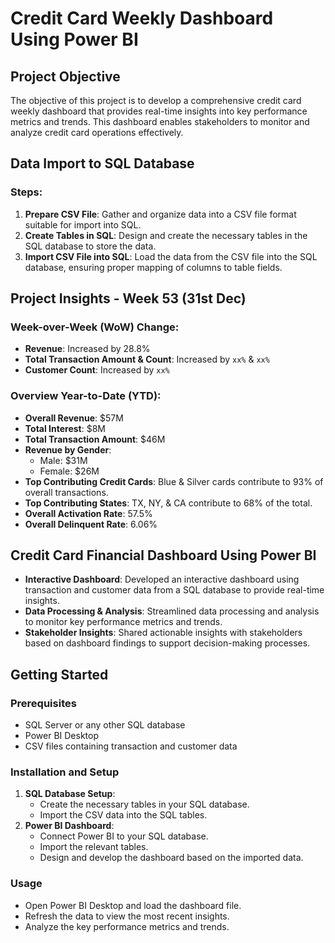 # Credit Card Weekly Dashboard Using Power BI

## Project Objective
The objective of this project is to develop a comprehensive credit card weekly dashboard that provides real-time insights into key performance metrics and trends. This dashboard enables stakeholders to monitor and analyze credit card operations effectively.

## Data Import to SQL Database

### Steps:
1. **Prepare CSV File**: Gather and organize data into a CSV file format suitable for import into SQL.
2. **Create Tables in SQL**: Design and create the necessary tables in the SQL database to store the data.
3. **Import CSV File into SQL**: Load the data from the CSV file into the SQL database, ensuring proper mapping of columns to table fields.

## Project Insights - Week 53 (31st Dec)

### Week-over-Week (WoW) Change:
- **Revenue**: Increased by 28.8%
- **Total Transaction Amount & Count**: Increased by `xx%` & `xx%`
- **Customer Count**: Increased by `xx%`

### Overview Year-to-Date (YTD):
- **Overall Revenue**: $57M
- **Total Interest**: $8M
- **Total Transaction Amount**: $46M
- **Revenue by Gender**:
  - Male: $31M
  - Female: $26M
- **Top Contributing Credit Cards**: Blue & Silver cards contribute to 93% of overall transactions.
- **Top Contributing States**: TX, NY, & CA contribute to 68% of the total.
- **Overall Activation Rate**: 57.5%
- **Overall Delinquent Rate**: 6.06%

## Credit Card Financial Dashboard Using Power BI

- **Interactive Dashboard**: Developed an interactive dashboard using transaction and customer data from a SQL database to provide real-time insights.
- **Data Processing & Analysis**: Streamlined data processing and analysis to monitor key performance metrics and trends.
- **Stakeholder Insights**: Shared actionable insights with stakeholders based on dashboard findings to support decision-making processes.

## Getting Started

### Prerequisites
- SQL Server or any other SQL database
- Power BI Desktop
- CSV files containing transaction and customer data

### Installation and Setup
1. **SQL Database Setup**:
   - Create the necessary tables in your SQL database.
   - Import the CSV data into the SQL tables.
2. **Power BI Dashboard**:
   - Connect Power BI to your SQL database.
   - Import the relevant tables.
   - Design and develop the dashboard based on the imported data.

### Usage
- Open Power BI Desktop and load the dashboard file.
- Refresh the data to view the most recent insights.
- Analyze the key performance metrics and trends.

